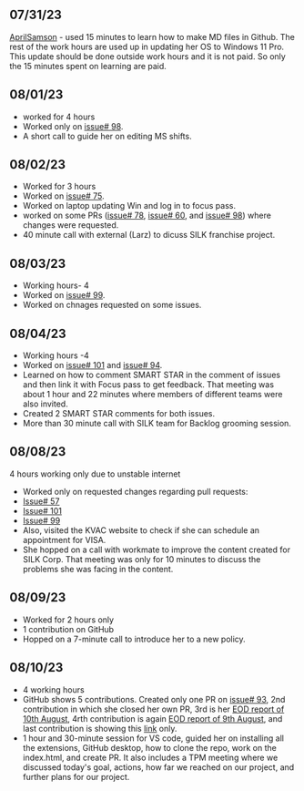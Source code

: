 ## 07/31/23

[AprilSamson](https://github.com/AprilSamson) - used 15 minutes to learn how to make MD files in Github. The rest of the work hours are used up in updating her OS to Windows 11 Pro. This update should be done outside work hours and it is not paid. So only the 15 minutes spent on learning are paid.
## 08/01/23
- worked for 4 hours
- Worked only on [issue# 98](https://github.com/NoteHive/Silk-Corp-Guide/pull/159).
- A short call to guide her on editing MS shifts.

## 08/02/23
- Worked for 3 hours
- Worked on [issue# 75](https://github.com/NoteHive/Silk-Corp-Guide/pull/164).
- Worked on laptop updating Win and log in to focus pass.
- worked on some PRs ([issue# 78](https://github.com/NoteHive/Silk-Corp-Guide/pull/151/commits/ee11609c1cce9901515bd6e6b67ea81ef55f77f0), [issue# 60](https://github.com/NoteHive/Silk-Corp-Guide/pull/152/commits/dba76f733a5ef2660d88aadc972c60d0dfbbbb4c), and [issue# 98](https://github.com/NoteHive/Silk-Corp-Guide/pull/159/commits/7e942bcf62ad2c939e8b46b7fc6d17e176fbe60a)) where changes were requested.
- 40 minute call with external (Larz) to dicuss SILK franchise project.
## 08/03/23
- Working hours- 4
- Worked on [issue# 99](https://github.com/NoteHive/Silk-Corp-Guide/pull/169/commits/1b0b6d35123011e6c9bce8b50c4a98811d1f626d).
- Worked on chnages requested on some issues.

## 08/04/23
- Working hours -4
- Worked on [issue# 101](https://github.com/NoteHive/Silk-Corp-Guide/pull/171) and [issue# 94](https://github.com/NoteHive/Silk-Corp-Guide/pull/172).
- Learned on how to comment SMART STAR in the comment of issues and then link it with Focus pass to get feedback. That meeting was about 1 hour and 22 minutes where members of different teams were also invited.
- Created 2 SMART STAR comments for both issues.
- More than 30 minute call with SILK team for Backlog grooming session. 
## 08/08/23
4 hours working only due to unstable internet
- Worked only on requested changes regarding pull requests:
- [Issue# 57](https://github.com/NoteHive/Silk-Corp-Guide/pull/174/files)
- [Issue# 101](https://github.com/NoteHive/Silk-Corp-Guide/pull/171/commits/1a8760afb5e458cc18e650ae28f391c4715b5177)
- [Issue# 99](https://github.com/NoteHive/Silk-Corp-Guide/pull/169/commits/1b0b6d35123011e6c9bce8b50c4a98811d1f626d)
- Also, visited the KVAC website to check if she can schedule an appointment for VISA.
- She hopped on a call with workmate to improve the content created for SILK Corp. That meeting was only for 10 minutes to discuss the problems she was 
  facing in the content. 

## 08/09/23
- Worked for 2 hours only
- 1 contribution on GitHub
- Hopped on a 7-minute call to introduce her to a new policy.

## 08/10/23 
- 4 working hours
- GitHub shows 5 contributions. Created only one PR on [issue# 93](https://github.com/NoteHive/Silk-Corp-Guide/pull/184), 2nd contribution in which she closed her own PR, 3rd is her [EOD report of 10th August](https://github.com/NoteHive/Silk-Corp-Guide/pull/186), 4rth contribution is again [EOD report of 9th August](https://github.com/NoteHive/Silk-Corp-Guide/pull/181), and last contribution is showing this [link](https://github.com/NoteHive/Silk-Corp-Guide) only.
- 1 hour and 30-minute session for VS code, guided her on installing all the extensions, GitHub desktop, how to clone the repo, work on the index.html, and create PR. It also includes a TPM meeting where we discussed today's goal, actions, how far we reached on our project, and further plans for our project.
 

